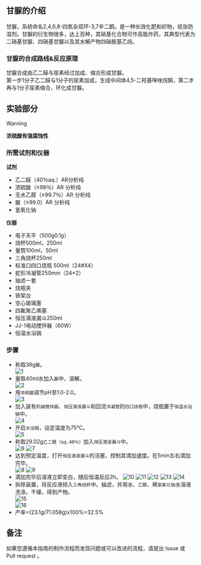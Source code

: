 ## 甘脲的介绍

甘脲，系统命名2,4,6,8-四氮杂双环-3,7辛二酮。是一种长效化肥和织物，纸张防湿剂。甘脲的衍生物很多，达上百种，其硝基化合物可作高能炸药，其典型代表为二硝基甘脲、四硝基甘脲以及其水解产物四硝胺基乙烷。  

### 甘脲的合成路线&反应原理

甘脲合成由乙二醛与尿素经过加成、缩合形成甘脲。  
第一步1分子乙二醛与1分子的尿素加成，生成中间体4,5-二羟基咪唑烷酮，第二步再与1分子尿素缩合，环化成甘脲。

## 实验部分

> [!Warning]  
> **浓硫酸有强腐蚀性**

### 所需试剂和仪器

**试剂** 

* 乙二醛（40％aq.）AR分析纯
* 浓硫酸（≥98％）AR 分析纯
* 无水乙醇（≥99.7％）AR 分析纯
* 脲（≥99.0）AR 分析纯
* 氢氧化钠

**仪器**

* 电子天平（500g0.1g）
* 烧杯500ml，250ml
* 量筒100ml，50ml
* 三角烧杯250ml
* 标准口四口烧瓶 500ml（24#X4）
* 蛇形冷凝管250mm（24*2）
* 抽滤一套
* 烧瓶夹
* 铁架台
* 空心玻璃塞
* 四氟聚乙烯塞
* 恒压滴液漏斗250ml
* JJ-1电动搅拌器（60W）
* 恒温水浴锅

### 步骤

* 称取36g`脲`。  
![1](1.png)  
* 量取40ml水加入`脲`中，溶解。  
![2](2.png)  
* 用`浓硫酸`调节pH至1.0-2.0。  
![3](3.png)  
* 加入装有`机械搅拌器`、`恒压滴液漏斗`和回流`冷凝管`的`四口烧瓶`中，烧瓶置于`恒温水浴锅`中。  
![4](4.png)  
* 开启`水浴锅`，设定温度为75℃。  
![5](5.png)  
* 称取29.02g`乙二醛（aq.40％）`加入`恒压滴液漏斗`中。  
![6](6.png)
![7](7.png)  
* 达到预定温度，打开`恒压滴液漏斗`的活塞，控制其滴加速度。在5min左右滴加完毕。  
![8](8.png)
![9](9.png)  
* 滴加完毕后溶液立即变白，随后恒温反应2h。
![10](10.png)
![11](11.png)
![12](12.png)
![13](13.png)
![14](14.png)    
* 拆除装置，将反应液倾入`三角烧杯`中。抽滤，并用水、`乙醇`、稀`氢氧化钠`水溶液洗涤。干燥，得到产物。  
![15](15.png)  
![16](16.png)
* 产率=(23.1g/71.058g)x100%=32.5%

## 备注

如果您遵循本指南的制作流程而发现问题或可以改进的流程，请提出 Issue 或 Pull request 。